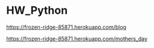 # HW_Python

https://frozen-ridge-85871.herokuapp.com/blog

https://frozen-ridge-85871.herokuapp.com/mothers_day